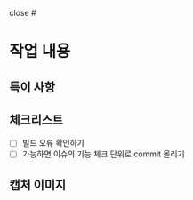 <!-- 여러개 close 시  Closes #NN, Closes #NN -->
close #

# 작업 내용
<!-- Pull request는 작업 성과 보고에 가까운 활동임을 인지하면 좋다 -->


## 특이 사항
<!-- 커밋과 이슈 트레커가 일치한다고 가정했을 때 일치하지 않는 등 특이 사항 보고 -->

## 체크리스트

- [ ] 빌드 오류 확인하기
- [ ] 가능하면 이슈의 기능 체크 단위로 commit 올리기

## 캡처 이미지
